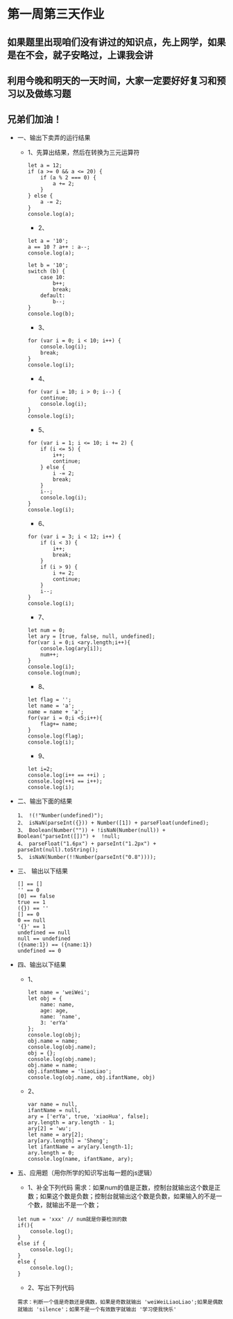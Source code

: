# 第一周第三天作业
## 如果题里出现咱们没有讲过的知识点，先上网学，如果是在不会，就子安略过，上课我会讲
## 利用今晚和明天的一天时间，大家一定要好好复习和预习以及做练习题
## 兄弟们加油！

-  一、输出下卖弄的运行结果

    + 1、先算出结果，然后在转换为三元运算符
        ```
        let a = 12;
        if (a >= 0 && a <= 20) {
            if (a % 2 === 0) {
                a += 2;
            }
        } else {
            a -= 2;
        }
        console.log(a);
        ```

        + 2、
        ```
        let a = '10';
        a == 10 ? a++ : a--;
        console.log(a);
        ​
        let b = '10';
        switch (b) {
            case 10:
                b++;
                break;
            default:
                b--;
        }
        console.log(b);
        ```
        + 3、
        ```
        for (var i = 0; i < 10; i++) {
            console.log(i);
            break;
        }
        console.log(i);
        ```

        + 4、
        ```
        for (var i = 10; i > 0; i--) {
            continue;
            console.log(i);
        }
        console.log(i);
        ```
        + 5、
        ```
        for (var i = 1; i <= 10; i += 2) {
            if (i <= 5) {
                i++;
                continue;
            } else {
                i -= 2;
                break;
            }
            i--;
            console.log(i);
        }
        console.log(i);
        ```
        + 6、
        ```
        for (var i = 3; i < 12; i++) {
            if (i < 3) {
                i++;
                break;
            }
            if (i > 9) {
                i += 2;
                continue;
            }
            i--;    
        }
        console.log(i);
        ```
        + 7、
        ```
        let num = 0;
        let ary = [true, false, null, undefined];
        for(var i = 0;i <ary.length;i++){
            console.log(ary[i]);
            num++;
        }
        console.log(i);
        console.log(num);
        ```
        + 8、
        ```
        let flag = '';
        let name = 'a';
        name = name + 'a';
        for(var i = 0;i <5;i++){
            flag+= name;
        }
        console.log(flag);
        console.log(i);
        ```
        + 9、
        ```
        let i=2;
        console.log(i++ == ++i) ;
        console.log(++i == i++); 
        console.log(i);

        ```

- 二、输出下面的结果
    ```
    1、 !(!"Number(undefined)");
    2、 isNaN(parseInt({})) + Number([1]) + parseFloat(undefined);
    3、 Boolean(Number("")) + !isNaN(Number(null)) + Boolean("parseInt([])") +  !null;
    4、 parseFloat("1.6px") + parseInt("1.2px") + parseInt(null).toString();
    5、 isNaN(Number(!!Number(parseInt("0.8"))));
    ```

- 三、 输出以下结果

    ```
    [] == []
    '' == 0
    [0] == false
    true == 1
    ({}) == ''
    [] == 0
    0 == null
    '{}' == 1
    undefined == null
    null == undefined 
    ({name:1}) == ({name:1})
    undefined == 0
    ```

- 四、输出以下结果
    + 1、
        ```
        let name = 'weiWei';
        let obj = {
            name: name,
            age: age,
            name: 'name',
            3: 'erYa'
        };
        console.log(obj);
        obj.name = name;
        console.log(obj.name);
        obj = {};
        console.log(obj.name);
        obj.name = name;
        obj.ifantName = 'liaoLiao';
        console.log(obj.name, obj.ifantName, obj)
        ```
    + 2、
        ```
        var name = null,
        ifantName = null,
        ary = ['erYa', true, 'xiaoHua', false];
        ary.length = ary.length - 1;
        ary[2] = 'wu';
        let name = ary[2];
        ary[ary.length] = 'Sheng';
        let ifantName = ary[ary.length-1];
        ary.length = 0;
        console.log(name, ifantName, ary);
        ```
- 五、应用题（用你所学的知识写出每一题的js逻辑）

    + 1、补全下列代码
        需求：如果num的值是正数，控制台就输出这个数是正数；如果这个数是负数；控制台就输出这个数是负数，如果输入的不是一个数，就输出不是一个数；
    ```
    let num = 'xxx' // num就是你要检测的数
    if(){
        console.log();
    }
    else if {
        console.log();
    }
    else {
        console.log();
    }
    ```
    
    + 2、写出下列代码
    ```
    需求：判断一个值是奇数还是偶数，如果是奇数就输出 'weiWeiLiaoLiao';如果是偶数就输出 'silence'；如果不是一个有效数字就输出 '学习使我快乐'
    ```
